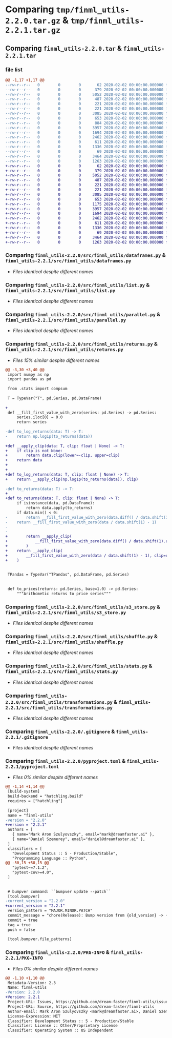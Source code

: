 # Comparing `tmp/finml_utils-2.2.0.tar.gz` & `tmp/finml_utils-2.2.1.tar.gz`

## Comparing `finml_utils-2.2.0.tar` & `finml_utils-2.2.1.tar`

### file list

```diff
@@ -1,17 +1,17 @@
--rw-r--r--   0        0        0       62 2020-02-02 00:00:00.000000 finml_utils-2.2.0/codecov.yml
--rw-r--r--   0        0        0      379 2020-02-02 00:00:00.000000 finml_utils-2.2.0/src/finml_utils/__init__.py
--rw-r--r--   0        0        0     5052 2020-02-02 00:00:00.000000 finml_utils-2.2.0/src/finml_utils/dataframes.py
--rw-r--r--   0        0        0      487 2020-02-02 00:00:00.000000 finml_utils-2.2.0/src/finml_utils/enums.py
--rw-r--r--   0        0        0      221 2020-02-02 00:00:00.000000 finml_utils-2.2.0/src/finml_utils/files.py
--rw-r--r--   0        0        0      221 2020-02-02 00:00:00.000000 finml_utils-2.2.0/src/finml_utils/introspection.py
--rw-r--r--   0        0        0     3085 2020-02-02 00:00:00.000000 finml_utils-2.2.0/src/finml_utils/list.py
--rw-r--r--   0        0        0      653 2020-02-02 00:00:00.000000 finml_utils-2.2.0/src/finml_utils/parallel.py
--rw-r--r--   0        0        0      884 2020-02-02 00:00:00.000000 finml_utils-2.2.0/src/finml_utils/returns.py
--rw-r--r--   0        0        0     3957 2020-02-02 00:00:00.000000 finml_utils-2.2.0/src/finml_utils/s3_store.py
--rw-r--r--   0        0        0     1694 2020-02-02 00:00:00.000000 finml_utils-2.2.0/src/finml_utils/shuffle.py
--rw-r--r--   0        0        0     2462 2020-02-02 00:00:00.000000 finml_utils-2.2.0/src/finml_utils/stats.py
--rw-r--r--   0        0        0      611 2020-02-02 00:00:00.000000 finml_utils-2.2.0/src/finml_utils/transformations.py
--rw-r--r--   0        0        0     1336 2020-02-02 00:00:00.000000 finml_utils-2.2.0/.gitignore
--rw-r--r--   0        0        0       69 2020-02-02 00:00:00.000000 finml_utils-2.2.0/README.md
--rw-r--r--   0        0        0     3464 2020-02-02 00:00:00.000000 finml_utils-2.2.0/pyproject.toml
--rw-r--r--   0        0        0     1263 2020-02-02 00:00:00.000000 finml_utils-2.2.0/PKG-INFO
+-rw-r--r--   0        0        0       62 2020-02-02 00:00:00.000000 finml_utils-2.2.1/codecov.yml
+-rw-r--r--   0        0        0      379 2020-02-02 00:00:00.000000 finml_utils-2.2.1/src/finml_utils/__init__.py
+-rw-r--r--   0        0        0     5052 2020-02-02 00:00:00.000000 finml_utils-2.2.1/src/finml_utils/dataframes.py
+-rw-r--r--   0        0        0      487 2020-02-02 00:00:00.000000 finml_utils-2.2.1/src/finml_utils/enums.py
+-rw-r--r--   0        0        0      221 2020-02-02 00:00:00.000000 finml_utils-2.2.1/src/finml_utils/files.py
+-rw-r--r--   0        0        0      221 2020-02-02 00:00:00.000000 finml_utils-2.2.1/src/finml_utils/introspection.py
+-rw-r--r--   0        0        0     3085 2020-02-02 00:00:00.000000 finml_utils-2.2.1/src/finml_utils/list.py
+-rw-r--r--   0        0        0      653 2020-02-02 00:00:00.000000 finml_utils-2.2.1/src/finml_utils/parallel.py
+-rw-r--r--   0        0        0     1175 2020-02-02 00:00:00.000000 finml_utils-2.2.1/src/finml_utils/returns.py
+-rw-r--r--   0        0        0     3957 2020-02-02 00:00:00.000000 finml_utils-2.2.1/src/finml_utils/s3_store.py
+-rw-r--r--   0        0        0     1694 2020-02-02 00:00:00.000000 finml_utils-2.2.1/src/finml_utils/shuffle.py
+-rw-r--r--   0        0        0     2462 2020-02-02 00:00:00.000000 finml_utils-2.2.1/src/finml_utils/stats.py
+-rw-r--r--   0        0        0      611 2020-02-02 00:00:00.000000 finml_utils-2.2.1/src/finml_utils/transformations.py
+-rw-r--r--   0        0        0     1336 2020-02-02 00:00:00.000000 finml_utils-2.2.1/.gitignore
+-rw-r--r--   0        0        0       69 2020-02-02 00:00:00.000000 finml_utils-2.2.1/README.md
+-rw-r--r--   0        0        0     3464 2020-02-02 00:00:00.000000 finml_utils-2.2.1/pyproject.toml
+-rw-r--r--   0        0        0     1263 2020-02-02 00:00:00.000000 finml_utils-2.2.1/PKG-INFO
```

### Comparing `finml_utils-2.2.0/src/finml_utils/dataframes.py` & `finml_utils-2.2.1/src/finml_utils/dataframes.py`

 * *Files identical despite different names*

### Comparing `finml_utils-2.2.0/src/finml_utils/list.py` & `finml_utils-2.2.1/src/finml_utils/list.py`

 * *Files identical despite different names*

### Comparing `finml_utils-2.2.0/src/finml_utils/parallel.py` & `finml_utils-2.2.1/src/finml_utils/parallel.py`

 * *Files identical despite different names*

### Comparing `finml_utils-2.2.0/src/finml_utils/returns.py` & `finml_utils-2.2.1/src/finml_utils/returns.py`

 * *Files 15% similar despite different names*

```diff
@@ -3,30 +3,40 @@
 import numpy as np
 import pandas as pd
 
 from .stats import compsum
 
 T = TypeVar("T", pd.Series, pd.DataFrame)
 
+
 def __fill_first_value_with_zero(series: pd.Series) -> pd.Series:
     series.iloc[0] = 0.0
     return series
 
-def to_log_returns(data: T) -> T:
-    return np.log1p(to_returns(data))
 
+def __apply_clip(data: T, clip: float | None) -> T:
+    if clip is not None:
+        return data.clip(lower=-clip, upper=clip)
+    return data
+
+
+def to_log_returns(data: T, clip: float | None) -> T:
+    return __apply_clip(np.log1p(to_returns(data)), clip)
 
-def to_returns(data: T) -> T:
+
+def to_returns(data: T, clip: float | None) -> T:
     if isinstance(data, pd.DataFrame):
         return data.apply(to_returns)
     if data.min() < 0:
-        return __fill_first_value_with_zero(data.diff() / data.shift(1).abs())
-    return __fill_first_value_with_zero(data / data.shift(1) - 1)
-
-
+        return __apply_clip(
+            __fill_first_value_with_zero(data.diff() / data.shift(1).abs()), clip=clip
+        )
+    return __apply_clip(
+        __fill_first_value_with_zero(data / data.shift(1) - 1), clip=clip
+    )
 
 
 TPandas = TypeVar("TPandas", pd.DataFrame, pd.Series)
 
 
 def to_prices(returns: pd.Series, base=1.0) -> pd.Series:
     """Arithcmetic returns to price series"""
```

### Comparing `finml_utils-2.2.0/src/finml_utils/s3_store.py` & `finml_utils-2.2.1/src/finml_utils/s3_store.py`

 * *Files identical despite different names*

### Comparing `finml_utils-2.2.0/src/finml_utils/shuffle.py` & `finml_utils-2.2.1/src/finml_utils/shuffle.py`

 * *Files identical despite different names*

### Comparing `finml_utils-2.2.0/src/finml_utils/stats.py` & `finml_utils-2.2.1/src/finml_utils/stats.py`

 * *Files identical despite different names*

### Comparing `finml_utils-2.2.0/src/finml_utils/transformations.py` & `finml_utils-2.2.1/src/finml_utils/transformations.py`

 * *Files identical despite different names*

### Comparing `finml_utils-2.2.0/.gitignore` & `finml_utils-2.2.1/.gitignore`

 * *Files identical despite different names*

### Comparing `finml_utils-2.2.0/pyproject.toml` & `finml_utils-2.2.1/pyproject.toml`

 * *Files 0% similar despite different names*

```diff
@@ -1,14 +1,14 @@
 [build-system]
 build-backend = "hatchling.build"
 requires = ["hatchling"]
 
 [project]
 name = "finml-utils"
-version = "2.2.0"
+version = "2.2.1"
 authors = [
   { name="Mark Aron Szulyovszky", email="mark@dreamfaster.ai" },
   { name="Daniel Szemerey", email="daniel@dreamfaster.ai" },
 ]
 classifiers = [
   "Development Status :: 5 - Production/Stable",
   "Programming Language :: Python",
@@ -50,15 +50,15 @@
   "pytest~=7.1.2",
   "pytest-cov>=4.0",
 ]
 
 
 # bumpver command: ``bumpver update --patch``
 [tool.bumpver]
-current_version = "2.2.0"
+current_version = "2.2.1"
 version_pattern = "MAJOR.MINOR.PATCH"
 commit_message = "chore(Release): Bump version from {old_version} -> {new_version}"
 commit = true
 tag = true
 push = false
 
 [tool.bumpver.file_patterns]
```

### Comparing `finml_utils-2.2.0/PKG-INFO` & `finml_utils-2.2.1/PKG-INFO`

 * *Files 0% similar despite different names*

```diff
@@ -1,10 +1,10 @@
 Metadata-Version: 2.3
 Name: finml-utils
-Version: 2.2.0
+Version: 2.2.1
 Project-URL: Issues, https://github.com/dream-faster/finml-utils/issues
 Project-URL: Source, https://github.com/dream-faster/finml-utils
 Author-email: Mark Aron Szulyovszky <mark@dreamfaster.ai>, Daniel Szemerey <daniel@dreamfaster.ai>
 License-Expression: MIT
 Classifier: Development Status :: 5 - Production/Stable
 Classifier: License :: Other/Proprietary License
 Classifier: Operating System :: OS Independent
```

